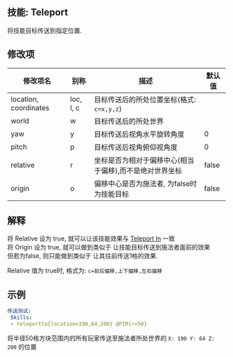 技能: Teleport
--------------------------

将技能目标传送到指定位置.

修改项
----------

| 修改项名 | 别称    | 描述                                                                                                    | 默认值 |
|-----------|------------|----------------------------------------------------------------------------------------------------------------|---------------|
| location, coordinates | loc, l, c | 目标传送后的所处位置坐标(格式: `c=x,y,z`) |               |
| world                 | w         | 目标传送后的所处世界              |               |
| yaw                   | y         | 目标传送后视角水平旋转角度                   | 0             |
| pitch                 | p         | 目标传送后视角俯仰视角度                      | 0             |
| relative                 | r        | 坐标是否为相对于偏移中心(相当于偏移),而不是绝对世界坐标 | false              |
| origin                | o         | 偏移中心是否为施法者, 为false时为技能目标 | false |

解释
---

将 Relative 设为 true, 就可以让该技能效果与 [Teleport In](/技能/列表/teleportin) 一致  
将 Origin 设为 true, 就可以做到类似于 让技能目标传送到施法者面前的效果  
但若为false, 则只能做到类似于 让其往前传送1格的效果.  

Relative 值为 true时, 格式为: `c=前后偏移,上下偏移,左右偏移`

示例
--------

```yaml
传送测试:
 Skills:
 - teleportto{location=190,64,200} @PIR{r=50}
```
将半径50格方块范围内的所有玩家传送至施法者所处世界的 `X: 190 Y: 64 Z: 200` 的位置
